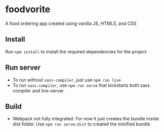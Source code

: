 # foodvorite

A food ordering app created using vanilla JS, HTML5, and CSS

## Install

Run `npm install` to install the required dependencies for the project

## Run server

- To run without `sass-compiler`, just use `npm run live`
- To run `sass-compiler`, use `npm run serve` that kickstarts both sass compiler and live-server

## Build

- Webpack not fully integrated. For now it just creates the bundle inside dist folder. Use `npm run serve:dist` to created the minified bundle
